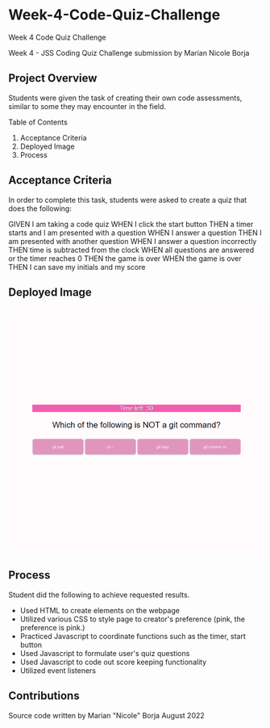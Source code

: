 # Week-4-Code-Quiz-Challenge
Week 4 Code Quiz Challenge 

Week 4 - JSS Coding Quiz Challenge submission by Marian Nicole Borja 

Project Overview
---------------------

Students were given the task of creating their own code assessments, similar to some they may encounter in the field. 

Table of Contents
1. Acceptance Criteria
2. Deployed Image
3. Process

Acceptance Criteria
-----------------------
In order to complete this task, students were asked to create a quiz that does the following:

GIVEN I am taking a code quiz
WHEN I click the start button
THEN a timer starts and I am presented with a question
WHEN I answer a question
THEN I am presented with another question
WHEN I answer a question incorrectly
THEN time is subtracted from the clock
WHEN all questions are answered or the timer reaches 0
THEN the game is over
WHEN the game is over
THEN I can save my initials and my score

Deployed Image
-----------------------
![Screenshot](mvricole.github.io_Week-4-Code-Quiz-Challenge_.png)


Process
-----------------------

Student did the following to achieve requested results.
- Used HTML to create elements on the webpage
- Utilized various CSS to style page to creator's preference (pink, the preference is pink.)
- Practiced Javascript to coordinate functions such as the timer, start button
- Used Javascript to formulate user's quiz questions
- Used Javascript to code out score keeping functionality
- Utilized event listeners 

Contributions
-----------------------
Source code written by Marian "Nicole" Borja
August 2022
